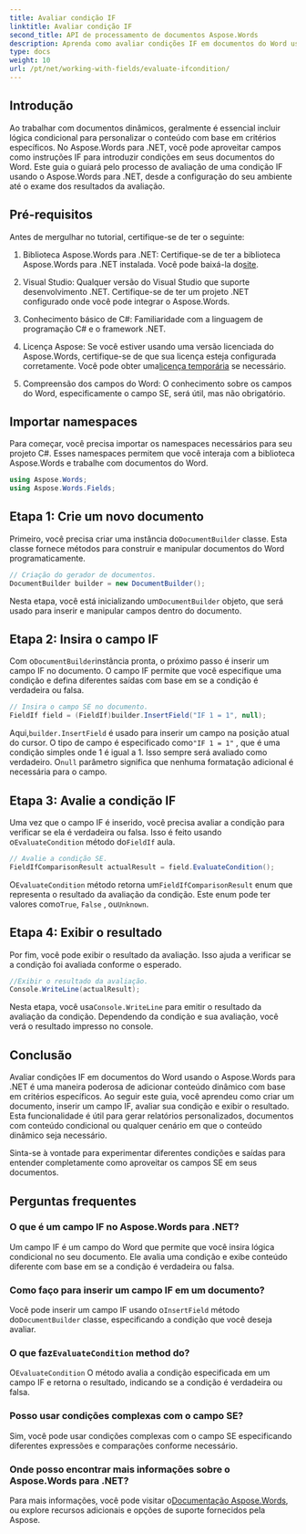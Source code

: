 ```yaml
---
title: Avaliar condição IF
linktitle: Avaliar condição IF
second_title: API de processamento de documentos Aspose.Words
description: Aprenda como avaliar condições IF em documentos do Word usando Aspose.Words para .NET. Este guia passo a passo abrange inserção, avaliação e exibição de resultados.
type: docs
weight: 10
url: /pt/net/working-with-fields/evaluate-ifcondition/
---
```

## Introdução

Ao trabalhar com documentos dinâmicos, geralmente é essencial incluir lógica condicional para personalizar o conteúdo com base em critérios específicos. No Aspose.Words para .NET, você pode aproveitar campos como instruções IF para introduzir condições em seus documentos do Word. Este guia o guiará pelo processo de avaliação de uma condição IF usando o Aspose.Words para .NET, desde a configuração do seu ambiente até o exame dos resultados da avaliação.

## Pré-requisitos

Antes de mergulhar no tutorial, certifique-se de ter o seguinte:

1.  Biblioteca Aspose.Words para .NET: Certifique-se de ter a biblioteca Aspose.Words para .NET instalada. Você pode baixá-la do[site](https://releases.aspose.com/words/net/).

2. Visual Studio: Qualquer versão do Visual Studio que suporte desenvolvimento .NET. Certifique-se de ter um projeto .NET configurado onde você pode integrar o Aspose.Words.

3. Conhecimento básico de C#: Familiaridade com a linguagem de programação C# e o framework .NET.

4.  Licença Aspose: Se você estiver usando uma versão licenciada do Aspose.Words, certifique-se de que sua licença esteja configurada corretamente. Você pode obter uma[licença temporária](https://purchase.aspose.com/temporary-license/) se necessário.

5. Compreensão dos campos do Word: O conhecimento sobre os campos do Word, especificamente o campo SE, será útil, mas não obrigatório.

## Importar namespaces

Para começar, você precisa importar os namespaces necessários para seu projeto C#. Esses namespaces permitem que você interaja com a biblioteca Aspose.Words e trabalhe com documentos do Word.

```csharp
using Aspose.Words;
using Aspose.Words.Fields;
```

## Etapa 1: Crie um novo documento

 Primeiro, você precisa criar uma instância do`DocumentBuilder` classe. Esta classe fornece métodos para construir e manipular documentos do Word programaticamente.

```csharp
// Criação do gerador de documentos.
DocumentBuilder builder = new DocumentBuilder();
```

 Nesta etapa, você está inicializando um`DocumentBuilder` objeto, que será usado para inserir e manipular campos dentro do documento.

## Etapa 2: Insira o campo IF

 Com o`DocumentBuilder`instância pronta, o próximo passo é inserir um campo IF no documento. O campo IF permite que você especifique uma condição e defina diferentes saídas com base em se a condição é verdadeira ou falsa.

```csharp
// Insira o campo SE no documento.
FieldIf field = (FieldIf)builder.InsertField("IF 1 = 1", null);
```

 Aqui,`builder.InsertField` é usado para inserir um campo na posição atual do cursor. O tipo de campo é especificado como`"IF 1 = 1"` , que é uma condição simples onde 1 é igual a 1. Isso sempre será avaliado como verdadeiro. O`null` parâmetro significa que nenhuma formatação adicional é necessária para o campo.

## Etapa 3: Avalie a condição IF

 Uma vez que o campo IF é inserido, você precisa avaliar a condição para verificar se ela é verdadeira ou falsa. Isso é feito usando o`EvaluateCondition` método do`FieldIf` aula.

```csharp
// Avalie a condição SE.
FieldIfComparisonResult actualResult = field.EvaluateCondition();
```

 O`EvaluateCondition` método retorna um`FieldIfComparisonResult` enum que representa o resultado da avaliação da condição. Este enum pode ter valores como`True`, `False` , ou`Unknown`.

## Etapa 4: Exibir o resultado

Por fim, você pode exibir o resultado da avaliação. Isso ajuda a verificar se a condição foi avaliada conforme o esperado.

```csharp
//Exibir o resultado da avaliação.
Console.WriteLine(actualResult);
```

 Nesta etapa, você usa`Console.WriteLine` para emitir o resultado da avaliação da condição. Dependendo da condição e sua avaliação, você verá o resultado impresso no console.

## Conclusão

Avaliar condições IF em documentos do Word usando o Aspose.Words para .NET é uma maneira poderosa de adicionar conteúdo dinâmico com base em critérios específicos. Ao seguir este guia, você aprendeu como criar um documento, inserir um campo IF, avaliar sua condição e exibir o resultado. Esta funcionalidade é útil para gerar relatórios personalizados, documentos com conteúdo condicional ou qualquer cenário em que o conteúdo dinâmico seja necessário.

Sinta-se à vontade para experimentar diferentes condições e saídas para entender completamente como aproveitar os campos SE em seus documentos.

## Perguntas frequentes

### O que é um campo IF no Aspose.Words para .NET?
Um campo IF é um campo do Word que permite que você insira lógica condicional no seu documento. Ele avalia uma condição e exibe conteúdo diferente com base em se a condição é verdadeira ou falsa.

### Como faço para inserir um campo IF em um documento?
 Você pode inserir um campo IF usando o`InsertField` método do`DocumentBuilder` classe, especificando a condição que você deseja avaliar.

###  O que faz`EvaluateCondition` method do?
 O`EvaluateCondition` O método avalia a condição especificada em um campo IF e retorna o resultado, indicando se a condição é verdadeira ou falsa.

### Posso usar condições complexas com o campo SE?
Sim, você pode usar condições complexas com o campo SE especificando diferentes expressões e comparações conforme necessário.

### Onde posso encontrar mais informações sobre o Aspose.Words para .NET?
 Para mais informações, você pode visitar o[Documentação Aspose.Words](https://reference.aspose.com/words/net/), ou explore recursos adicionais e opções de suporte fornecidos pela Aspose.